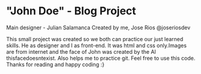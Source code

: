 # "John Doe" - Blog Project
Main designer - Julian Salamanca
Created by me, Jose Rios @joseriosdev

This small project was created so we both can practice our just learned skills. He as designer and I as front-end. It was html and css only.Images are from internet and the face of John was created by the AI thisfacedoesntexist. Also helps me to practice git. Feel free to use this code. Thanks for reading and happy coding :}